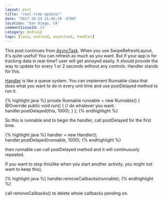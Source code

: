 ```yaml
---
layout: post
title: "real-time update!"
date: "2017-10-24 21:46:10 -0700"
location: "San Diego, CA"
commentIssueId: 23
category: Android
tags: [java, android, asynctask, handler]
---
```

This post continues from [AsyncTask](https://raacker.github.io/android/2017/10/25/async-update/). When you use SwipeRefreshLayout, it's quite useful! You can refresh as much as you want. But if your app is for tracking data in real-time? user will get annoyed easily. It should provide the way to update for every 1 or 2 seconds without any controls. Handler stands for this.

[Handler](ttps://developer.android.com/reference/android/os/Handler.html) is like a queue system. You can implement Runnable class that does what you want to do in every unit time and use postDelayed method to run it.

{% highlight java %}
private Runnable runnable = new Runnable() {
    @Override
    public void run() {
        // do whatever you want.
        handler.postDelayed(this, 1000);
    }
};
{% endhighlight %}

So this is runnable and to begin the handler, call postDelayed for the first time.

{% highlight java %}
handler = new Handler();
handler.postDelayed(runnable, 1000);
{% endhighlight %}

then runnable can call postDelayed method and it will continuously repeated.

If you want to stop this(like when you start another activity, you might not want to keep this),

{% highlight java %}
handler.removeCallbacks(runnable);
{% endhighlight %}

call removeCallbacks() to delete whole callbacks pending on.
